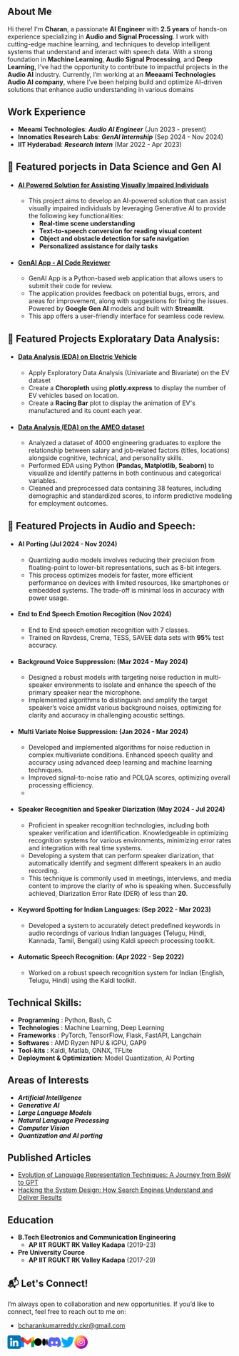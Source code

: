 ## About Me

Hi there! I'm **Charan**, a passionate **AI Engineer** with **2.5 years** of hands-on experience specializing in **Audio and Signal Processing**. I work with cutting-edge machine learning, and  techniques to develop intelligent systems that understand and interact with speech data. With a strong foundation in **Machine Learning**, **Audio Signal Processing**, and **Deep Learning**, I've had the opportunity to contribute to impactful projects in the **Audio AI** industry. Currently, I’m working at an **Meeaami Technologies Audio AI company**, where I’ve been helping build and optimize AI-driven solutions that enhance audio understanding in various domains

## Work Experience
- **Meeami Technologies**: **_Audio AI Engineer_** (Jun 2023 - present)
- **Innomatics Research Labs**: **_GenAI Internship_** (Sep 2024 - Nov 2024)
- **IIT Hyderabad**: **_Research Intern_** (Mar 2022 - Apr 2023)

## 🔧 Featured porjects in Data Science and  Gen AI 

- #### [AI Powered Solution for Assisting Visually Impaired Individuals](https://github.com/charan-455/GenAI_Internship_Innomatics/tree/main/Vision-Assist-Final-Project)
    - This project aims to develop an AI-powered solution that can assist visually impaired individuals by leveraging Generative AI to provide the following key functionalities:
        - **Real-time scene understanding**
        - **Text-to-speech conversion for reading visual content**
        - **Object and obstacle detection for safe navigation**
        - **Personalized assistance for daily tasks**
          
- #### [GenAI App - AI Code Reviewer](https://github.com/charan-455/GenAI_Internship_Innomatics/tree/main/GenAI_App-AI_Code_Reviewer)
    - GenAI App is a Python-based web application that allows users to submit their code for review.
    - The application provides feedback on potential bugs, errors, and areas for improvement, along with suggestions for fixing the issues. Powered by **Google Gen AI** models and built with **Streamlit**.
    -  This app offers a user-friendly interface for seamless code review.

## 🔧 Featured Projects Exploratary Data Analysis:

- #### [Data Analysis (EDA) on Electric Vehicle](https://github.com/charan-455/GenAI_Internship_Innomatics/tree/main/EV_EDA_Project)
    - Apply Exploratory Data Analysis (Univariate and Bivariate) on the EV dataset
    - Create a **Choropleth** using **plotly.express** to display the number of EV vehicles based on location.
    - Create a **Racing Bar** plot to display the animation of EV's manufactured and its count each year.
      
- #### [Data Analysis (EDA) on the AMEO dataset](https://github.com/charan-455/GenAI_Internship_Innomatics/tree/main/AMCAT_EDA_Project)
    - Analyzed a dataset of 4000 engineering graduates to explore the relationship between salary and job-related factors (titles, locations) alongside cognitive, technical, and personality skills.
    - Performed EDA using Python **(Pandas, Matplotlib, Seaborn)** to visualize and identify patterns in both continuous and categorical variables.
    - Cleaned and preprocessed data containing 38 features, including demographic and standardized scores, to inform predictive modeling for employment outcomes. 
      
## 🔧 Featured Projects in Audio and Speech:

- #### AI Porting (Jul 2024 - Nov 2024)
    - Quantizing audio models involves reducing their precision from floating-point to lower-bit representations, such as 8-bit
integers.
    - This process optimizes models for faster, more efficient performance on devices with limited resources, like smartphones or embedded systems. The trade-off is minimal loss in accuracy with power usage.
      
- #### End to End Speech Emotion Recogition (Nov 2024)
    - End to End speech emotion recognition with 7 classes.
    - Trained on Ravdess, Crema, TESS, SAVEE data sets with **95%** test accuracy.  

- #### Background Voice Suppression: (Mar 2024 - May 2024)
    - Designed a robust models with targeting noise reduction in multi-speaker environments to isolate and enhance the speech
of the primary speaker near the microphone.
    - Implemented algorithms to distinguish and amplify the target speaker’s
voice amidst various background noises, optimizing for clarity and accuracy in challenging acoustic settings.

- #### Multi Variate Noise Suppression: (Jan 2024 - Mar 2024)
    - Developed and implemented algorithms for noise reduction in complex multivariate conditions. Enhanced speech quality
and accuracy using advanced deep learning and machine learning techniques.
    - Improved signal-to-noise ratio and POLQA scores, optimizing overall processing efficiency.
    - 
- ####  Speaker Recognition and Speaker Diarization (May 2024 - Jul 2024)
    - Proficient in speaker recognition technologies, including both speaker verification and identification. Knowledgeable in
optimizing recognition systems for various environments, minimizing error rates and integration with real time systems.
    - Developing a system that can perform speaker diarization, that automatically identify and segment different speakers in
an audio recording.
    - This technique is commonly used in meetings, interviews, and media content to improve the clarity
of who is speaking when. Successfully achieved, Diarization Error Rate (DER) of less than **20**.

- #### Keyword Spotting for Indian Languages: (Sep 2022 - Mar 2023)
    - Developed a system to accurately detect predefined keywords in audio recordings of various Indian languages (Telugu,
Hindi, Kannada, Tamil, Bengali) using Kaldi speech processing toolkit.

- #### Automatic Speech Recognition: (Apr 2022 - Sep 2022)
    - Worked on a robust speech recognition system for Indian (English, Telugu, Hindi) using the Kaldi toolkit.

## Technical Skills:
- **Programming** : Python, Bash, C
- **Technologies** : Machine Learning, Deep Learning
- **Frameworks** : PyTorch, TensorFlow, Flask, FastAPI, Langchain
- **Softwares** : AMD Ryzen NPU & iGPU, GAP9
- **Tool-kits** : Kaldi, Matlab, ONNX, TFLite
- **Deployment & Optimization**: Model Quantization, AI Porting

## Areas of Interests
- **_Artificial Intelligence_**
- **_Generative AI_**
- **_Large Language Models_**
- **_Natural Language Processing_**
- **_Computer Vision_**
- **_Quantization and AI porting_**

## Published Articles
- [Evolution of Language Representation Techniques: A Journey from BoW to GPT](https://medium.com/@charan-455/evolution-of-language-representation-techniques-a-journey-from-bow-to-gpt-b0f8066502c5)
- [Hacking the System Design: How Search Engines Understand and Deliver Results](https://medium.com/@charan-455/hacking-the-system-design-how-search-engines-understand-and-deliver-results-cdd36735386d)

## Education
- **B.Tech Electronics and Communication Engineering**
   - **AP IIT RGUKT RK Valley Kadapa** (2019-23)
- **Pre  University Cource**
   - **AP IIT RGUKT RK Valley Kadapa** (2017-29)

## 📬 Let's Connect!

I’m always open to collaboration and new opportunities. If you’d like to connect, feel free to reach out to me on:

- [bcharankumarreddy.ckr@gmail.com](mailto:bcharankumarreddy.ckr@gmail.com)

<a href="https://www.linkedin.com/in/bcharankumarreddy"><img align="left" src="https://github.com/charan-455/charan-455/blob/main/Images/linkedin.png" alt="Charan | LinkedIn" width="30px"/></a>
<a href="mailto:bcharankumarrddy.ckr@gmail.com"><img align="left" src="https://github.com/charan-455/charan-455/blob/main/Images/mail.png" alt="Charan | Gmail" width="30px"/></a>
<a href="https://medium.com/@charan-455/"><img align="left" src="https://github.com/charan-455/charan-455/blob/main/Images/medium.png" alt="Charan | Medium" width="30px"/></a>
<a href="https://discordapp.com/users/charan455/"><img align="left" src="https://github.com/charan-455/charan-455/blob/main/Images/discord.png" alt="Charan | Discord" width="30px"/></a>
<a href="https://x.com/b_charan_ckr/"><img align="left" src="https://github.com/charan-455/charan-455/blob/main/Images/twitter.png" alt="Charan | Twitter" width="30px"/></a>
<a href="https://instagram.com/charan.ckr/"><img align="left" src="https://github.com/charan-455/charan-455/blob/main/Images/insta.png" alt="Charan | Instagram" width="30px"/></a>

